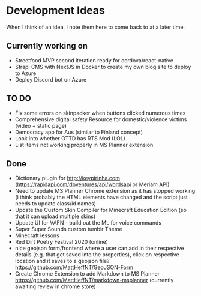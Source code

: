# Development Ideas
When I think of an idea, I note them here to come back to at a later time.

## Currently working on ##
- Streetfood MVP second iteration ready for cordova/react-native
- Strapi CMS with NextJS in Docker to create my own blog site to deploy to Azure
- Deploy Discord bot on Azure

## TO DO ##
- Fix some errors on skinpacker when buttons clicked numerous times
- Comprehensive digital safety Resource for domestic/violence victims (video + static page)
- Democracy app for Aus (similar to Finland concept)
- Look into whether OTTD has RTS Mod (LOL)
- List items not working properly in MS Planner extension

## Done ##
- Dictionary plugin for http://keypirinha.com (https://rapidapi.com/dpventures/api/wordsapi or Meriam API)
- Need to update MS Planner Chrome extension as it has stopped working (i think probably the HTML elements have changed and the script just needs to update class/id names)
- Update the Custom Skin Compiler for Minecraft Education Edition (so that it can upload multiple skins)
- Update UI for VAFN - build out the ML for voice commands
- Super Super Sounds custom tumblr Theme
- Minecraft lessons
- Red Dirt Poetry Festival 2020 (online)
- nice geojson form/frontend where a user can add in their respective details (e.g. that get saved into the properties), click on respective location and it saves to a geojson file? https://github.com/MattHeffNT/GeoJSON-Form
- Create Chrome Extension to add Markdown to MS Planner https://github.com/MattHeffNT/markdown-msplanner (currently awaiting review in chrome store)

